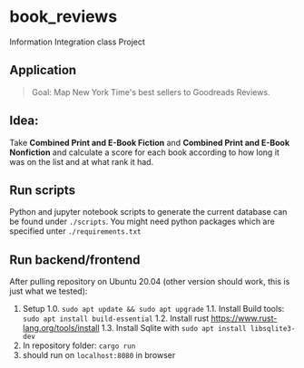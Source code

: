 # book_reviews

Information Integration class Project

## Application

>Goal: Map New York Time's best sellers to Goodreads Reviews.

## Idea:

Take **Combined Print and E-Book Fiction** and **Combined Print and E-Book
Nonfiction** and calculate a score for each book according to how long it was
on the list and at what rank it had.

## Run scripts

Python and jupyter notebook scripts to generate the current database can be
found under `./scripts`. You might need python packages which are specified
unter `./requirements.txt`

## Run backend/frontend
After pulling repository on Ubuntu 20.04 (other version should work, this is just what we tested):

1. Setup
  1.0. `sudo apt update && sudo apt upgrade`
  1.1. Install Build tools: `sudo apt install build-essential`
  1.2. Install rust https://www.rust-lang.org/tools/install
  1.3. Install Sqlite with `sudo apt install libsqlite3-dev`
2. In repository folder: `cargo run`
3. should run on `localhost:8080` in browser
